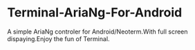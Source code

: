 # Terminal-AriaNg-For-Android
A simple AriaNg controler for Android/Neoterm.With full screen dispaying.Enjoy the fun of Terminal.
